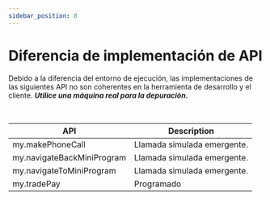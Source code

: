 ```yaml
---
sidebar_position: 8
---
```


# Diferencia de implementación de API

Debido a la diferencia del entorno de ejecución, las implementaciones de las siguientes API no son coherentes en la herramienta de desarrollo y el cliente. ***Utilice una máquina real para la depuración.***

<br/>

<table>
  <thead>
    <tr>
      <th>API</th>
      <th>Description</th>
    </tr>
  </thead>
  <tbody>
    <tr>
      <td> my.makePhoneCall</td>
      <td>Llamada simulada emergente.</td>
    </tr>
    <tr>
      <td>my.navigateBackMiniProgram</td>
      <td> Llamada simulada emergente.</td>
    </tr>
    <tr>
      <td>my.navigateToMiniProgram </td>
      <td>Llamada simulada emergente.</td>
    </tr>
    <tr>
      <td>my.tradePay</td>
      <td>Programado</td>
    </tr>
  </tbody>
</table>


